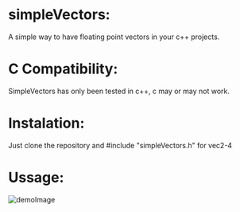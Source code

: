 # simpleVectors:
A simple way to have floating point vectors in your c++ projects.

# C Compatibility:
SimpleVectors has only been tested in c++, c may or may not work.

# Instalation:
Just clone the repository and #include "simpleVectors.h" for vec2-4

# Ussage:
![demoImage](demoImage.jpg)

